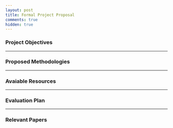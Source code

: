 ```yaml
---
layout: post
title: Formal Project Proposal
comments: true
hidden: true
---
```


### [](#header-3)Project Objectives

* * *

### [](#header-3)Proposed Methodologies

* * *

### [](#header-3)Avaiable Resources

* * *

### [](#header-3)Evaluation Plan

* * *

### [](#header-3)Relevant Papers